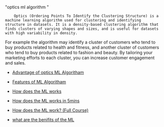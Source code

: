 "optics ml algorithm "

        Optics (Ordering Points To Identify the Clustering Structure) is a machine learning algorithm used for clustering and identifying structure in datasets. It is a density-based clustering algorithm that finds clusters of varying shapes and sizes, and is useful for datasets with high variability in density.

For example
           the algorithm may identify a cluster of customers who tend to buy products related to health and fitness, and another cluster of customers who tend to buy products related to fashion and beauty. By tailoring your marketing efforts to each cluster, you can increase customer engagement and sales.

- [ Advantage of optics ML Algoritham](www.javatpoint.com)
- [Features of ML Algoritham](www.datarobot.com)

- [How does the ML works](www.simplilearn.com)
- [How does the ML works in 5mins](www.daleonai.com)
- [How does the ML work? (Full Course)](https://youtu.be/GwIo3gDZCVQ)
- [what are the benifits of the ML](www.benefitsonline.ml.com)
